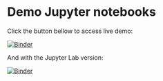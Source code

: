 # Demo Jupyter notebooks

Click the button bellow to access live demo:

[![Binder](https://mybinder.org/badge.svg)](https://mybinder.org/v2/gh/omics-school/jupyter-exo/master)

And with the Jupyter Lab version:

[![Binder](https://mybinder.org/badge.svg)](https://mybinder.org/v2/gh/omics-school/jupyter-exo/master?urlpath=lab)
